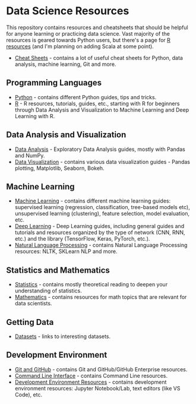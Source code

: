 # Data Science Resources

This repository contains resources and cheatsheets that should be helpful for anyone learning or practicing data science. Vast majority of the resources is geared towards Python users, but there's a page for [R resources](./Programming-Languages/R.md) (and I'm planning on adding Scala at some point).

-   [Cheat Sheets](Cheat-Sheets) - contains a lot of useful cheat sheets for Python, data analysis, machine learning, Git and more.

## Programming Languages

-   [Python](./Programming-Languages/Python.md) - contains different Python guides, tips and tricks.
-   [R](./Programming-Languages/R.md) - R resources, tutorials, guides, etc., starting with R for beginners through Data Analysis and Visualization to Machine Learning and Deep Learning with R.

## Data Analysis and Visualization

-   [Data Analysis](./Data-Analysis-Visualization/Data-Analysis.md) - Exploratory Data Analysis guides, mostly with Pandas and NumPy.
-   [Data Visualization](./Data-Analysis-Visualization/Data-Visualization.md) - contains various data visualization guides - Pandas plotting, Matplotlib, Seaborn, Bokeh.

## Machine Learning

-   [Machine Learning](./Machine-Learning/Machine-Learning.md) - contains different machine learning guides: supervised learning (regression, classification, tree-based models etc), unsupervised learning (clustering), feature selection, model evaluation, etc.
-   [Deep Learning](./Machine-Learning/Deep-Learning.md) - Deep Learning guides, including general guides and tutorials and resources organized by the type of network (CNN, RNN, etc.) and the library (TensorFlow, Keras, PyTorch, etc.).
-   [Natural Language Processing](./Machine-Learning/NLP.md) - contains Natural Language Processing resources: NLTK, SKLearn NLP and more.

## Statistics and Mathematics

-   [Statistics](./Stats-Math/Statistics.md) - contains mostly theoretical reading to deepen your understanding of statistics.
-   [Mathematics](./Stats-Math/Math.md) - contains resources for math topics that are relevant for data scientists.

## Getting Data

-   [Datasets](./Getting-Data/Datasets.md) -  links to interesting datasets.

## Development Environment

-   [Git and GitHub](./Development-Environment/Git.md) - contains Git and GitHub/GitHub Enterprise resources.
-   [Command Line Interface](./Development-Environment/Command-Line.md) - contains Command Line resources.
-   [Development Environment Resources](./Development-Environment/IDEs.md) - contains development environment resources: Jupyter Notebook/Lab, text editors (like VS Code), etc.
